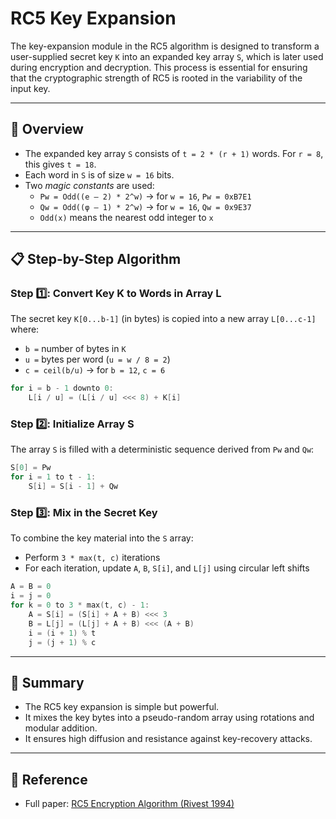 # RC5 Key Expansion

The key-expansion module in the RC5 algorithm is designed to transform a user-supplied secret key `K` into an expanded key array `S`, which is later used during encryption and decryption. This process is essential for ensuring that the cryptographic strength of RC5 is rooted in the variability of the input key.

---

## 🔐 Overview

- The expanded key array `S` consists of `t = 2 * (r + 1)` words. For `r = 8`, this gives `t = 18`.
- Each word in `S` is of size `w = 16` bits.
- Two *magic constants* are used:
  - `Pw = Odd((e – 2) * 2^w)`  → for `w = 16`, `Pw = 0xB7E1`
  - `Qw = Odd((φ – 1) * 2^w)` → for `w = 16`, `Qw = 0x9E37`
  - `Odd(x)` means the nearest odd integer to `x`

---

## 📋 Step-by-Step Algorithm

### Step 1️⃣: Convert Key K to Words in Array L

The secret key `K[0...b-1]` (in bytes) is copied into a new array `L[0...c-1]` where:
- `b =` number of bytes in `K`
- `u =` bytes per word (`u = w / 8 = 2`)
- `c = ceil(b/u)` → for `b = 12`, `c = 6`

```c
for i = b - 1 downto 0:
    L[i / u] = (L[i / u] <<< 8) + K[i]
```

### Step 2️⃣: Initialize Array S

The array `S` is filled with a deterministic sequence derived from `Pw` and `Qw`:

```c
S[0] = Pw
for i = 1 to t - 1:
    S[i] = S[i - 1] + Qw
```

### Step 3️⃣: Mix in the Secret Key

To combine the key material into the `S` array:
- Perform `3 * max(t, c)` iterations
- For each iteration, update `A`, `B`, `S[i]`, and `L[j]` using circular left shifts

```c
A = B = 0
i = j = 0
for k = 0 to 3 * max(t, c) - 1:
    A = S[i] = (S[i] + A + B) <<< 3
    B = L[j] = (L[j] + A + B) <<< (A + B)
    i = (i + 1) % t
    j = (j + 1) % c
```

---

## 🧠 Summary
- The RC5 key expansion is simple but powerful.
- It mixes the key bytes into a pseudo-random array using rotations and modular addition.
- It ensures high diffusion and resistance against key-recovery attacks.

---

## 📖 Reference
- Full paper: [RC5 Encryption Algorithm (Rivest 1994)](http://people.csail.mit.edu/rivest/pubs/Riv94.pdf)

